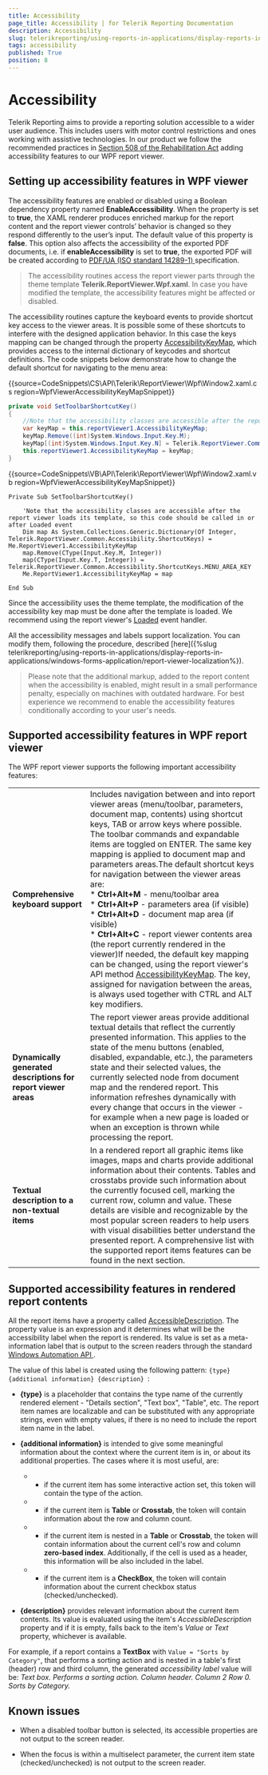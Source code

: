 ```yaml
---
title: Accessibility
page_title: Accessibility | for Telerik Reporting Documentation
description: Accessibility
slug: telerikreporting/using-reports-in-applications/display-reports-in-applications/wpf-application/accessibility
tags: accessibility
published: True
position: 8
---
```


# Accessibility



Telerik Reporting aims to provide a reporting solution accessible to a wider user audience.         This includes users with motor control restrictions and ones working with assistive technologies.         In our product we follow the recommended practices in          [Section 508 of the Rehabilitation Act](http://www.section508.gov/)          adding accessibility features to our WPF report viewer.       

## Setting up accessibility features in WPF viewer

The accessibility features are enabled or disabled using a Boolean dependency property named           __EnableAccessibility__. When the property is set to __true__, the XAML renderer produces enriched markup for the report content           and the report viewer controls’ behavior is changed so they respond differently to the user’s input. The default value of this property is __false__.           This option also affects the accessibility of the exported PDF documents, i.e. if __enableAccessibility__         is set to __true__, the exported PDF will be created according to            [            PDF/UA (ISO standard 14289-1)          ](https://en.wikipedia.org/wiki/PDF/UA)            specification.         

> The accessibility routines access the report viewer parts through the theme template  __Telerik.ReportViewer.Wpf.xaml__.              In case you have modified the template, the accessibility features might be affected or disabled.           

The accessibility routines capture the keyboard events to provide shortcut key access to the viewer areas.           It is possible some of these shortcuts to interfere with the designed application behavior.           In this case the keys mapping can be changed through the property            [AccessibilityKeyMap](/reporting/api/Telerik.ReportViewer.Wpf#Telerik_ReportViewer_Wpf_AccessibilityKeyMap),           which provides access to the internal dictionary of keycodes and shortcut definitions.           The code snippets below demonstrate how to change the default shortcut for navigating to the menu area:         

{{source=CodeSnippets\CS\API\Telerik\ReportViewer\Wpf\Window2.xaml.cs region=WpfViewerAccessibilityKeyMapSnippet}}
````C#
private void SetToolbarShortcutKey()
{
    //Note that the accessibility classes are accessible after the report viewer loads its template, so this code should be called in or after Loaded event
    var keyMap = this.reportViewer1.AccessibilityKeyMap;
    keyMap.Remove((int)System.Windows.Input.Key.M);
    keyMap[(int)System.Windows.Input.Key.N] = Telerik.ReportViewer.Common.Accessibility.ShortcutKeys.MENU_AREA_KEY;
    this.reportViewer1.AccessibilityKeyMap = keyMap;
}
````
{{source=CodeSnippets\VB\API\Telerik\ReportViewer\Wpf\Window2.xaml.vb region=WpfViewerAccessibilityKeyMapSnippet}}
````VB
Private Sub SetToolbarShortcutKey()

    'Note that the accessibility classes are accessible after the report viewer loads its template, so this code should be called in or after Loaded event
    Dim map As System.Collections.Generic.Dictionary(Of Integer, Telerik.ReportViewer.Common.Accessibility.ShortcutKeys) = Me.ReportViewer1.AccessibilityKeyMap
    map.Remove(CType(Input.Key.M, Integer))
    map(CType(Input.Key.T, Integer)) = Telerik.ReportViewer.Common.Accessibility.ShortcutKeys.MENU_AREA_KEY
    Me.ReportViewer1.AccessibilityKeyMap = map

End Sub
````

Since the accessibility uses the theme template, the modification of the accessibility key map must be done after the template is loaded.           We recommend using the report viewer's            [Loaded](https://msdn.microsoft.com/en-us/library/system.windows.frameworkelement.loaded(v=vs.110).aspx)                      event handler.         

All the accessibility messages and labels support localization. You can modify them, following the procedure, described           [here]({%slug telerikreporting/using-reports-in-applications/display-reports-in-applications/windows-forms-application/report-viewer-localization%}).         

> Please note that the additional markup, added to the report content when the accessibility is enabled, might result in a small performance penalty,             especially on machines with outdated hardware. For best experience we recommend to enable the accessibility features conditionally according to your user's needs.           

## Supported accessibility features in WPF report viewer

The WPF report viewer supports the following important accessibility features:         

|   |   |
| ------ | ------ |
 __Comprehensive keyboard support__ |Includes navigation between and into report viewer areas (menu/toolbar, parameters, document map, contents) using                 shortcut keys, TAB or arrow keys where possible. The toolbar commands and expandable items are toggled on ENTER.                 The same key mapping is applied to document map and parameters areas.The default shortcut keys for navigation between the viewer areas are:<br/>*  __Ctrl+Alt+M__ - menu/toolbar area<br/>*  __Ctrl+Alt+P__ - parameters area (if visible)<br/>*  __Ctrl+Alt+D__ - document map area (if visible)<br/>*  __Ctrl+Alt+C__ - report viewer contents area (the report currently rendered in the viewer)If needed, the default key mapping can be changed, using the report viewer's API method                   [AccessibilityKeyMap](/reporting/api/Telerik.ReportViewer.Wpf#Telerik_ReportViewer_Wpf_AccessibilityKeyMap).                 The key, assigned for navigation between the areas, is always used together with CTRL and ALT key modifiers.|
| __Dynamically generated descriptions for report viewer areas__ |The report viewer areas provide additional textual details that reflect the currently presented information.                 This applies to the state of the menu buttons (enabled, disabled, expandable, etc.),                 the parameters state and their selected values, the currently selected node from document map and the rendered report.                 This information refreshes dynamically with every change that occurs in the viewer                 - for example when a new page is loaded or when an exception is thrown while processing the report.|
| __Textual description to a non-textual items__ |In a rendered report all graphic items like images, maps and charts provide additional information about their contents.                 Tables and crosstabs provide such information about the currently focused cell, marking the current row, column and value.                 These details are visible and recognizable by the most popular screen readers to help users with visual disabilities better understand the presented report.                 A comprehensive list with the supported report items features can be found in the next section.|

## Supported accessibility features in rendered report contents

All the report items have a property called  [AccessibleDescription](/reporting/api/Telerik.Reporting.ReportItemBase#Telerik_Reporting_ReportItemBase_AccessibleDescription).           The property value is an expression and it determines what will be the accessibility label when the report is rendered.           Its value is set as a meta-information label that is output to the screen readers through the standard            [            Windows Automation API          ](https://docs.microsoft.com/en-us/dotnet/framework/ui-automation/ui-automation-overview).         

The value of this label is created using the following pattern: `{type} {additional information} {description} `:         

* __{type}__ is a placeholder that contains the type name of the currently rendered element - "Details section", "Text box", "Table", etc.               The report item names are localizable and can be substituted with any appropriate strings, even with empty values, if there is no need to include the report item name in the label.             

* __{additional information}__ is intended to give some meaningful information about the context where the current item is in, or about its additional properties.               The cases where it is most useful, are:             

   + - if the current item has some interactive action set, this token will contain the type of the action.                 

   + - if the current item is __Table__ or __Crosstab__, the token will contain information about the row and column count.                 

   + - if the current item is nested in a __Table__ or __Crosstab__, the token will contain information                   about the current cell's row and column __zero-based index__.                   Additionally, if the cell is used as a header, this information will be also included in the label.                 

   + - if the current item is a __CheckBox__, the token will contain information about the current checkbox status (checked/unchecked).                 

* __{description}__ provides relevant information about the current item contents. Its value is evaluated using the item's               *AccessibleDescription*  property and if it is empty, falls back to the item's               *Value*  or *Text*  property, whichever is available.             

For example, if a report contains a __TextBox__ with `Value = "Sorts by Category"`,           that performs a sorting action and is nested in a table's first (header) row and third column,           the generated *accessibility label*  value will be:           *Text box. Performs a sorting action. Column header. Column 2 Row 0. Sorts by Category.* 

## Known issues

* When a disabled toolbar button is selected, its accessible properties are not output to the screen reader.             

* When the focus is within a multiselect parameter, the current item state (checked/unchecked) is not output to the screen reader.


